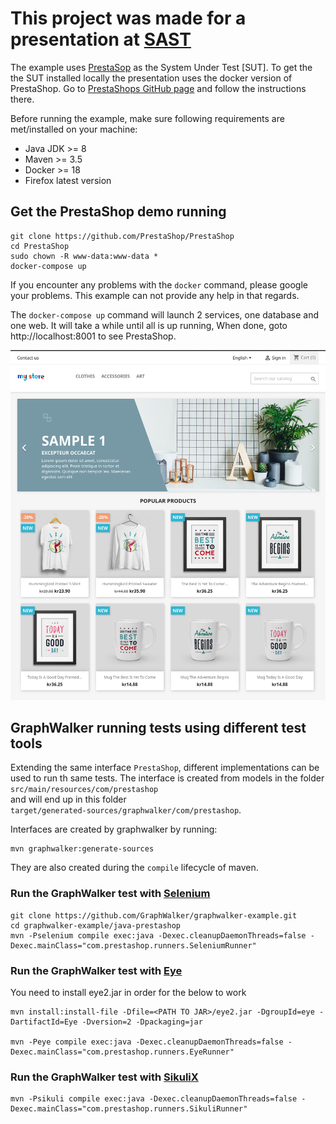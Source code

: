 # This project was made for a presentation at  [SAST](http://sast.se/meeting.jsp?id=381)

The example uses [PrestaSop](https://www.prestashop.com/en) as the System Under Test [SUT].
To get the the SUT installed locally the presentation uses the docker version of PrestaShop. Go to [PrestaShops GitHub
page](https://github.com/PrestaShop/PrestaShop) and follow the instructions there.  

Before running the example, make sure following requirements are met/installed on your machine:
* Java JDK >= 8
* Maven >= 3.5
* Docker >= 18 
* Firefox latest version

## Get the PrestaShop demo running
 
```shell script
git clone https://github.com/PrestaShop/PrestaShop
cd PrestaShop
sudo chown -R www-data:www-data *
docker-compose up
```

If you encounter any problems with the `docker` command, please google your problems. This example can not provide any
help in that regards.

The `docker-compose up` command will launch 2 services, one database and one web. It will take a while until all is up running, When done, goto http://localhost:8001 to see PrestaShop.

![alt tag](images/prestashop/After_installation.png)


## GraphWalker running tests using different test tools

Extending the same interface `PrestaShop`, different implementations can be used to run th same tests. The interface is created from models in the folder<br>
 `src/main/resources/com/prestashop`<br>
and will end up in this folder<br>
 `target/generated-sources/graphwalker/com/prestashop`.

Interfaces are created by graphwalker by running:<br>
```shell script
mvn graphwalker:generate-sources
```
They are also created during the `compile` lifecycle of maven. 


### Run the GraphWalker test with [Selenium](https://www.seleniumhq.org/)

```shell script
git clone https://github.com/GraphWalker/graphwalker-example.git
cd graphwalker-example/java-prestashop
mvn -Pselenium compile exec:java -Dexec.cleanupDaemonThreads=false -Dexec.mainClass="com.prestashop.runners.SeleniumRunner"
```

### Run the GraphWalker test with [Eye](https://eyeautomate.com/eye/)

You need to install eye2.jar in order for the below to work

```shell script
mvn install:install-file -Dfile=<PATH TO JAR>/eye2.jar -DgroupId=eye -DartifactId=Eye -Dversion=2 -Dpackaging=jar

mvn -Peye compile exec:java -Dexec.cleanupDaemonThreads=false -Dexec.mainClass="com.prestashop.runners.EyeRunner"
```

### Run the GraphWalker test with [SikuliX](http://sikulix.com/)

```shell script
mvn -Psikuli compile exec:java -Dexec.cleanupDaemonThreads=false -Dexec.mainClass="com.prestashop.runners.SikuliRunner"
```
